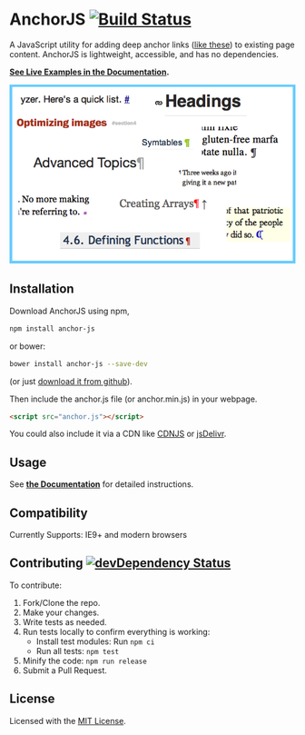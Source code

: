 # AnchorJS [![Build Status](https://github.com/bryanbraun/anchorjs/workflows/Tests/badge.svg)](https://github.com/bryanbraun/anchorjs/actions?workflow=Tests)

A JavaScript utility for adding deep anchor links ([like these](https://ux.stackexchange.com/q/36304/33248)) to existing page content. AnchorJS is lightweight, accessible, and has no dependencies.

**[See Live Examples in the Documentation](https://www.bryanbraun.com/anchorjs/#examples).**

![Anchoring links](docs/img/anchoring-links.png)

## Installation

Download AnchorJS using npm,

```bash
npm install anchor-js
```

or bower:

```bash
bower install anchor-js --save-dev
```

(or just [download it from github](https://github.com/bryanbraun/anchorjs/releases)).

Then include the anchor.js file (or anchor.min.js) in your webpage.

```html
<script src="anchor.js"></script>
```

You could also include it via a CDN like [CDNJS](https://cdnjs.com/libraries/anchor-js) or [jsDelivr](https://www.jsdelivr.com/package/npm/anchor-js).

## Usage

See **[the Documentation](https://www.bryanbraun.com/anchorjs/#basic-usage)** for detailed instructions.

## Compatibility

Currently Supports: IE9+ and modern browsers

## Contributing [![devDependency Status](https://img.shields.io/david/dev/bryanbraun/anchorjs.svg?style=flat)](https://david-dm.org/bryanbraun/anchorjs?type=dev)

To contribute:

1. Fork/Clone the repo.
2. Make your changes.
3. Write tests as needed.
4. Run tests locally to confirm everything is working:
   - Install test modules: Run `npm ci`
   - Run all tests: `npm test`
5. Minify the code: `npm run release`
6. Submit a Pull Request.

## License

Licensed with the [MIT License](https://opensource.org/licenses/MIT).
